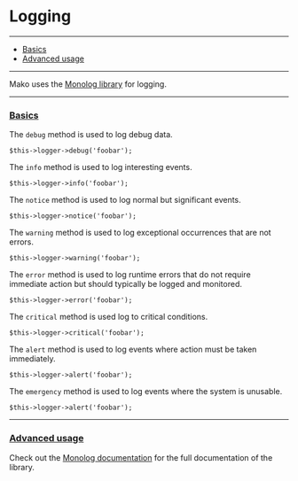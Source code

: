 # Logging

--------------------------------------------------------

* [Basics](#basics)
* [Advanced usage](#advanced_usage)

--------------------------------------------------------

Mako uses the [Monolog library](https://github.com/Seldaek/monolog) for logging.

--------------------------------------------------------

### <a id="basics" href="#basics">Basics</a>

The `debug` method is used to log debug data.

```
$this->logger->debug('foobar');
```

The `info` method is used to log interesting events.

```
$this->logger->info('foobar');
```

The `notice` method is used to log normal but significant events.

```
$this->logger->notice('foobar');
```

The `warning` method is used to log exceptional occurrences that are not errors.

```
$this->logger->warning('foobar');
```

The `error` method is used to log runtime errors that do not require immediate action but should typically be logged and monitored.

```
$this->logger->error('foobar');
```

The `critical` method is used log to critical conditions.

```
$this->logger->critical('foobar');
```

The `alert` method is used to log events where action must be taken immediately.

```
$this->logger->alert('foobar');
```

The `emergency` method is used to log events where the system is unusable.

```
$this->logger->alert('foobar');
```

--------------------------------------------------------

### <a id="advanced_usage" href="#advanced_usage">Advanced usage</a>

Check out the [Monolog documentation](https://github.com/Seldaek/monolog) for the full documentation of the library.
